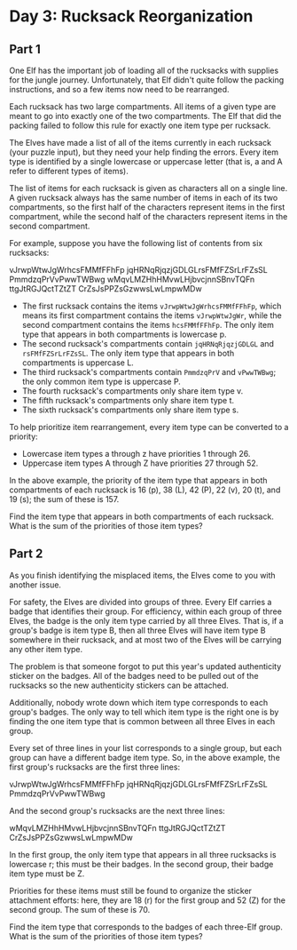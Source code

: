 # Day 3: Rucksack Reorganization

## Part 1

One Elf has the important job of loading all of the rucksacks with supplies for
the jungle journey. Unfortunately, that Elf didn't quite follow the packing
instructions, and so a few items now need to be rearranged.

Each rucksack has two large compartments. All items of a given type are meant to
go into exactly one of the two compartments. The Elf that did the packing failed
to follow this rule for exactly one item type per rucksack.

The Elves have made a list of all of the items currently in each rucksack (your
puzzle input), but they need your help finding the errors. Every item type is
identified by a single lowercase or uppercase letter (that is, a and A refer to
different types of items).

The list of items for each rucksack is given as characters all on a single line.
A given rucksack always has the same number of items in each of its two
compartments, so the first half of the characters represent items in the first
compartment, while the second half of the characters represent items in the
second compartment.

For example, suppose you have the following list of contents from six rucksacks:

vJrwpWtwJgWrhcsFMMfFFhFp
jqHRNqRjqzjGDLGLrsFMfFZSrLrFZsSL
PmmdzqPrVvPwwTWBwg
wMqvLMZHhHMvwLHjbvcjnnSBnvTQFn
ttgJtRGJQctTZtZT
CrZsJsPPZsGzwwsLwLmpwMDw

- The first rucksack contains the items `vJrwpWtwJgWrhcsFMMfFFhFp`, which means
  its first compartment contains the items `vJrwpWtwJgWr`, while the second
  compartment contains the items `hcsFMMfFFhFp`. The only item type that appears
  in both compartments is lowercase p.
- The second rucksack's compartments contain `jqHRNqRjqzjGDLGL` and
  `rsFMfFZSrLrFZsSL`. The only item type that appears in both compartments is
  uppercase L.
- The third rucksack's compartments contain `PmmdzqPrV` and `vPwwTWBwg`; the
  only common item type is uppercase P.
- The fourth rucksack's compartments only share item type v.
- The fifth rucksack's compartments only share item type t.
- The sixth rucksack's compartments only share item type s.

To help prioritize item rearrangement, every item type can be converted to a
priority:

- Lowercase item types a through z have priorities 1 through 26.
- Uppercase item types A through Z have priorities 27 through 52.

In the above example, the priority of the item type that appears in both
compartments of each rucksack is 16 (p), 38 (L), 42 (P), 22 (v), 20 (t), and 19
(s); the sum of these is 157.

Find the item type that appears in both compartments of each rucksack. What is
the sum of the priorities of those item types?

## Part 2

As you finish identifying the misplaced items, the Elves come to you with another issue.

For safety, the Elves are divided into groups of three. Every Elf carries a badge that identifies their group. For efficiency, within each group of three Elves, the badge is the only item type carried by all three Elves. That is, if a group's badge is item type B, then all three Elves will have item type B somewhere in their rucksack, and at most two of the Elves will be carrying any other item type.

The problem is that someone forgot to put this year's updated authenticity sticker on the badges. All of the badges need to be pulled out of the rucksacks so the new authenticity stickers can be attached.

Additionally, nobody wrote down which item type corresponds to each group's badges. The only way to tell which item type is the right one is by finding the one item type that is common between all three Elves in each group.

Every set of three lines in your list corresponds to a single group, but each group can have a different badge item type. So, in the above example, the first group's rucksacks are the first three lines:

vJrwpWtwJgWrhcsFMMfFFhFp
jqHRNqRjqzjGDLGLrsFMfFZSrLrFZsSL
PmmdzqPrVvPwwTWBwg

And the second group's rucksacks are the next three lines:

wMqvLMZHhHMvwLHjbvcjnnSBnvTQFn
ttgJtRGJQctTZtZT
CrZsJsPPZsGzwwsLwLmpwMDw

In the first group, the only item type that appears in all three rucksacks is lowercase r; this must be their badges. In the second group, their badge item type must be Z.

Priorities for these items must still be found to organize the sticker attachment efforts: here, they are 18 (r) for the first group and 52 (Z) for the second group. The sum of these is 70.

Find the item type that corresponds to the badges of each three-Elf group. What
is the sum of the priorities of those item types?
